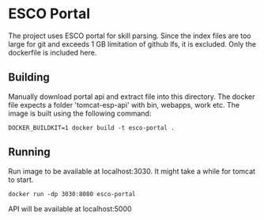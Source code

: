 # ESCO Portal

The project uses ESCO portal for skill parsing. Since the index files are too large for git and exceeds 1 GB limitation of github lfs, it is excluded. Only the dockerfile is included here.

## Building

Manually download portal api and extract file into this directory. The docker file expects a folder 'tomcat-esp-api' with bin, webapps, work etc.
The image is built using the following command:

```
DOCKER_BUILDKIT=1 docker build -t esco-portal .
```

## Running

Run image to be available at localhost:3030. It might take a while for tomcat to start.

```
docker run -dp 3030:8080 esco-portal
```

API will be available at localhost:5000
